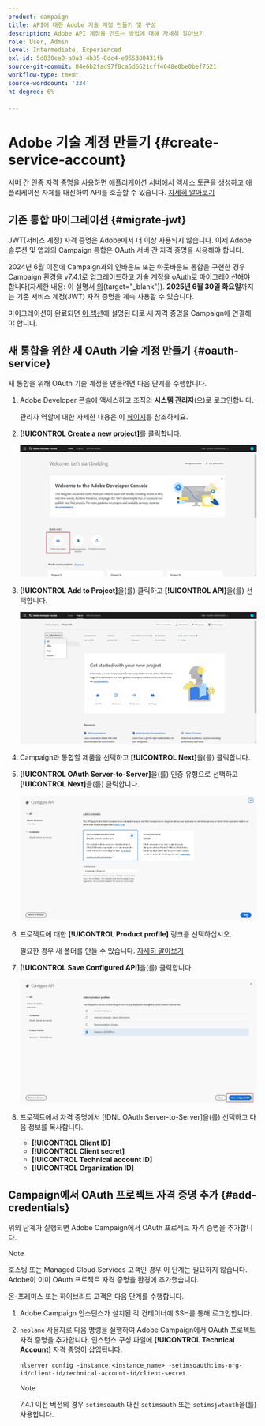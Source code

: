 ```yaml
---
product: campaign
title: API에 대한 Adobe 기술 계정 만들기 및 구성
description: Adobe API 계정을 만드는 방법에 대해 자세히 알아보기
role: User, Admin
level: Intermediate, Experienced
exl-id: 5d830ea0-a0a3-4b35-8dc4-e955380431fb
source-git-commit: 84e6b2fad97f0ca5d6621cff4648e0be0bef7521
workflow-type: tm+mt
source-wordcount: '334'
ht-degree: 6%

---
```


# Adobe 기술 계정 만들기 {#create-service-account}

서버 간 인증 자격 증명을 사용하면 애플리케이션 서버에서 액세스 토큰을 생성하고 애플리케이션 자체를 대신하여 API를 호출할 수 있습니다. [자세히 알아보기](https://developer.adobe.com/developer-console/docs/guides/authentication/ServerToServerAuthentication/)

## 기존 통합 마이그레이션 {#migrate-jwt}

JWT(서비스 계정) 자격 증명은 Adobe에서 더 이상 사용되지 않습니다. 이제 Adobe 솔루션 및 앱과의 Campaign 통합은 OAuth 서버 간 자격 증명을 사용해야 합니다.

2024년 6월 이전에 Campaign과의 인바운드 또는 아웃바운드 통합을 구현한 경우 Campaign 환경을 v7.4.1로 업그레이드하고 기술 계정을 oAuth로 마이그레이션해야 합니다(자세한 내용: 이 설명서 [의](https://developer.adobe.com/developer-console/docs/guides/authentication/ServerToServerAuthentication/migration){target="_blank"}). **2025년 6월 30일 화요일**&#x200B;까지는 기존 서비스 계정(JWT) 자격 증명을 계속 사용할 수 있습니다. 

마이그레이션이 완료되면 [이 섹션](#add-credentials)에 설명된 대로 새 자격 증명을 Campaign에 연결해야 합니다.

## 새 통합을 위한 새 OAuth 기술 계정 만들기 {#oauth-service}

새 통합을 위해 OAuth 기술 계정을 만들려면 다음 단계를 수행합니다.

1. Adobe Developer 콘솔에 액세스하고 조직의 **시스템 관리자**(으)로 로그인합니다.

   관리자 역할에 대한 자세한 내용은 이 [페이지](https://helpx.adobe.com/enterprise/using/admin-roles.html)를 참조하세요.

1. **[!UICONTROL Create a new project]**&#x200B;를 클릭합니다.

   ![](assets/api-account-1.png)

1. **[!UICONTROL Add to Project]**&#x200B;을(를) 클릭하고 **[!UICONTROL API]**&#x200B;을(를) 선택합니다.

   ![](assets/api-account-2.png)

1. Campaign과 통합할 제품을 선택하고 **[!UICONTROL Next]**&#x200B;을(를) 클릭합니다.

1. **[!UICONTROL OAuth Server-to-Server]**&#x200B;을(를) 인증 유형으로 선택하고 **[!UICONTROL Next]**&#x200B;을(를) 클릭합니다.

   ![](assets/api-account-3.png)

1. 프로젝트에 대한 **[!UICONTROL Product profile]** 링크를 선택하십시오.

   필요한 경우 새 폴더를 만들 수 있습니다. [자세히 알아보기](https://helpx.adobe.com/enterprise/using/manage-product-profiles.html)

1. **[!UICONTROL Save Configured API]**&#x200B;을(를) 클릭합니다.

   ![](assets/api-account-4.png)

1. 프로젝트에서 자격 증명에서 [!DNL OAuth Server-to-Server]을(를) 선택하고 다음 정보를 복사합니다.

   * **[!UICONTROL Client ID]**
   * **[!UICONTROL Client secret]**
   * **[!UICONTROL Technical account ID]**
   * **[!UICONTROL Organization ID]**

## Campaign에서 OAuth 프로젝트 자격 증명 추가 {#add-credentials}

위의 단계가 실행되면 Adobe Campaign에서 OAuth 프로젝트 자격 증명을 추가합니다.

>[!NOTE]
>
>호스팅 또는 Managed Cloud Services 고객인 경우 이 단계는 필요하지 않습니다. Adobe이 이미 OAuth 프로젝트 자격 증명을 환경에 추가했습니다.
>

온-프레미스 또는 하이브리드 고객은 다음 단계를 수행합니다.

1. Adobe Campaign 인스턴스가 설치된 각 컨테이너에 SSH를 통해 로그인합니다.

1. `neolane` 사용자로 다음 명령을 실행하여 Adobe Campaign에서 OAuth 프로젝트 자격 증명을 추가합니다. 인스턴스 구성 파일에 **[!UICONTROL Technical Account]** 자격 증명이 삽입됩니다.

   ```
   nlserver config -instance:<instance_name> -setimsoauth:ims-org-id/client-id/technical-account-id/client-secret
   ```

   >[!NOTE]
   >
   > 7.4.1 이전 버전의 경우 `setimsoauth` 대신 `setimsauth` 또는 `setimsjwtauth`을(를) 사용합니다.



